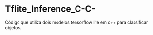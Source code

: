 # Tflite_Inference_C-C-
Código que utiliza dois modelos tensorflow lite em c++ para classificar objetos.
